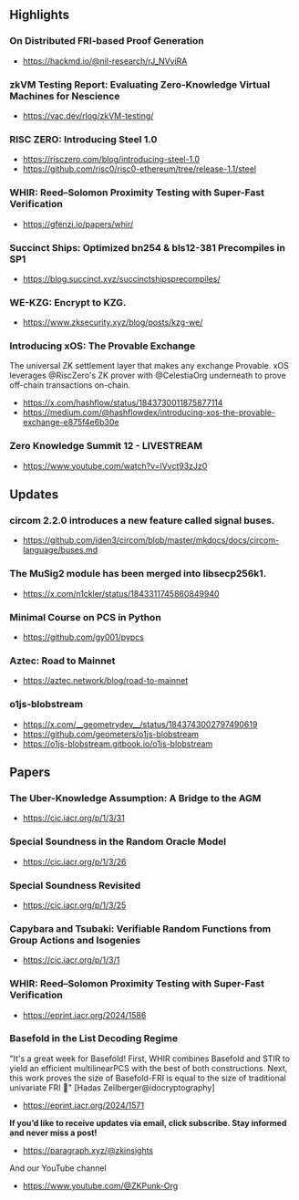 ## Highlights
### On Distributed FRI-based Proof Generation
- <https://hackmd.io/@nil-research/rJ_NVyiRA>

### zkVM Testing Report: Evaluating Zero-Knowledge Virtual Machines for Nescience
- <https://vac.dev/rlog/zkVM-testing/>
### RISC ZERO: Introducing Steel 1.0
- <https://risczero.com/blog/introducing-steel-1.0>
- <https://github.com/risc0/risc0-ethereum/tree/release-1.1/steel>

### WHIR: Reed–Solomon Proximity Testing with Super-Fast Verification
- <https://gfenzi.io/papers/whir/>
### Succinct Ships: Optimized bn254 & bls12-381 Precompiles in SP1
- <https://blog.succinct.xyz/succinctshipsprecompiles/>
### WE-KZG: Encrypt to KZG.
- <https://www.zksecurity.xyz/blog/posts/kzg-we/>
### Introducing xOS: The Provable Exchange
The universal ZK settlement layer that makes any exchange Provable. xOS leverages 
@RiscZero's ZK prover with @CelestiaOrg underneath to prove off-chain transactions on-chain.
- <https://x.com/hashflow/status/1843730011875877114>
- <https://medium.com/@hashflowdex/introducing-xos-the-provable-exchange-e875f4e6b30e>
### Zero Knowledge Summit 12 - LIVESTREAM
- <https://www.youtube.com/watch?v=lVvct93zJz0>
## Updates
### circom 2.2.0 introduces a new feature called signal buses.
- <https://github.com/iden3/circom/blob/master/mkdocs/docs/circom-language/buses.md>
### The MuSig2 module has been merged into libsecp256k1.
- <https://x.com/n1ckler/status/1843311745860849940>
### Minimal Course on PCS in Python
- <https://github.com/gy001/pypcs>
### Aztec: Road to Mainnet
- <https://aztec.network/blog/road-to-mainnet>
### o1js-blobstream
- <https://x.com/__geometrydev__/status/1843743002797490619>
- <https://github.com/geometers/o1js-blobstream>
- <https://o1js-blobstream.gitbook.io/o1js-blobstream>

## Papers
### The Uber-Knowledge Assumption: A Bridge to the AGM
- <https://cic.iacr.org/p/1/3/31>
### Special Soundness in the Random Oracle Model
- <https://cic.iacr.org/p/1/3/26>
### Special Soundness Revisited
- <https://cic.iacr.org/p/1/3/25>
### Capybara and Tsubaki: Verifiable Random Functions from Group Actions and Isogenies
- <https://cic.iacr.org/p/1/3/1>
### WHIR: Reed–Solomon Proximity Testing with Super-Fast Verification
- <https://eprint.iacr.org/2024/1586>
### Basefold in the List Decoding Regime
"It's a great week for Basefold! First, WHIR combines Basefold and STIR to yield an efficient multilinearPCS with the best of both constructions. Next, this work proves the size of Basefold-FRI is equal to the size of traditional univariate FRI 🎉" [Hadas Zeilberger@idocryptography]
- <https://eprint.iacr.org/2024/1571>


**If you’d like to receive updates via email, click subscribe. Stay informed and never miss a post!**

- <https://paragraph.xyz/@zkinsights>

And our YouTube channel
- <https://www.youtube.com/@ZKPunk-Org>
